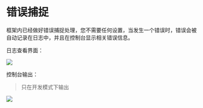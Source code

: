 # 错误捕捉

框架内已经做好错误捕捉处理，您不需要任何设置，当发生一个错误时，错误会被自动记录在日志中，并且在控制台显示相关错误信息。

日志查看界面：

![](http://qiniu.fairyever.com/20180820173544.png?imageMogr2/auto-orient/thumbnail/1480x/blur/1x0/quality/100|imageslim)

控制台输出：

> 只在开发模式下输出

![](http://qiniu.fairyever.com/20180820172927.png?imageMogr2/auto-orient/thumbnail/1480x/blur/1x0/quality/100|imageslim)